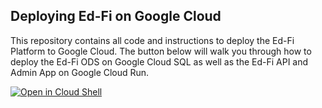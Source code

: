 ## Deploying Ed-Fi on Google Cloud
This repository contains all code and instructions to deploy the Ed-Fi Platform to Google Cloud. The button below will walk you through how to deploy the Ed-Fi ODS on Google Cloud SQL as well as the Ed-Fi API and Admin App on Google Cloud Run.

[![Open in Cloud Shell](https://gstatic.com/cloudssh/images/open-btn.svg)](https://console.cloud.google.com?cloudshell_git_repo=https://github.com/K12-Analytics-Engineering/edfi.git&cloudshell_tutorial=tutorial.md)
